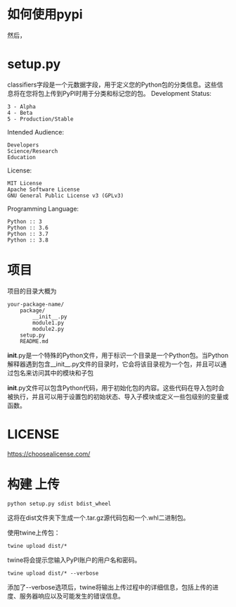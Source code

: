 # 如何使用pypi
然后，
# setup.py
classifiers字段是一个元数据字段，用于定义您的Python包的分类信息。这些信息将在您将包上传到PyPI时用于分类和标记您的包。
Development Status:
```
3 - Alpha
4 - Beta
5 - Production/Stable
```
Intended Audience:
```
Developers
Science/Research
Education
```
License:
```
MIT License
Apache Software License
GNU General Public License v3 (GPLv3)
```
Programming Language:
```
Python :: 3
Python :: 3.6
Python :: 3.7
Python :: 3.8
```
# 项目
项目的目录大概为
```
your-package-name/
    package/
        __init__.py
        module1.py
        module2.py
    setup.py
    README.md
```

__init__.py是一个特殊的Python文件，用于标识一个目录是一个Python包。当Python解释器遇到包含__init__.py文件的目录时，它会将该目录视为一个包，并且可以通过包名来访问其中的模块和子包

__init__.py文件可以包含Python代码，用于初始化包的内容。这些代码在导入包时会被执行，并且可以用于设置包的初始状态、导入子模块或定义一些包级别的变量或函数。

# LICENSE
https://choosealicense.com/

# 构建 上传
```
python setup.py sdist bdist_wheel
```
这将在dist文件夹下生成一个.tar.gz源代码包和一个.whl二进制包。

使用twine上传包：
```
twine upload dist/*
```
twine将会提示您输入PyPI账户的用户名和密码。

```
twine upload dist/* --verbose
```
添加了--verbose选项后，twine将输出上传过程中的详细信息，包括上传的进度、服务器响应以及可能发生的错误信息。